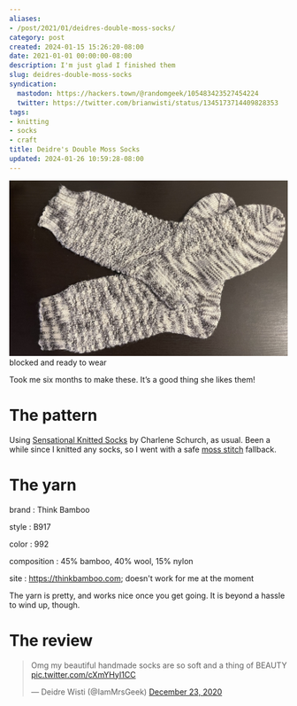 ```yaml
---
aliases:
- /post/2021/01/deidres-double-moss-socks/
category: post
created: 2024-01-15 15:26:20-08:00
date: 2021-01-01 00:00:00-08:00
description: I'm just glad I finished them
slug: deidres-double-moss-socks
syndication:
  mastodon: https://hackers.town/@randomgeek/105483423527454224
  twitter: https://twitter.com/brianwisti/status/1345173714409828353
tags:
- knitting
- socks
- craft
title: Deidre's Double Moss Socks
updated: 2024-01-26 10:59:28-08:00
---
```


![attachments/img/2021/cover-2021-01-01.jpg](../../../attachments/img/2021/cover-2021-01-01.jpg)
blocked and ready to wear

Took me six months to make these. It’s a good thing she likes them!

# The pattern

Using [Sensational Knitted Socks](https://www.goodreads.com/book/show/399836.Sensational_Knitted_Socks) by Charlene Schurch, as usual.
Been a while since I knitted any socks, so I went with a safe [moss
stitch](https://www.gathered.how/knitting-and-crochet/knitting/moss-stitch/) fallback.

# The yarn

brand
: Think Bamboo

style
: B917

color
: 992

composition
: 45% bamboo, 40% wool, 15% nylon

site
: https://thinkbamboo.com; doesn't work for me at the moment

The yarn is pretty, and works nice once you get going.  It is beyond a hassle
to wind up, though.

# The review

<blockquote class="twitter-tweet"><p lang="en" dir="ltr">Omg my beautiful handmade socks are so soft and a thing of BEAUTY <a href="https://t.co/cXmYHyI1CC">pic.twitter.com/cXmYHyI1CC</a></p>&mdash; Deidre Wisti (@IamMrsGeek) <a href="https://twitter.com/IamMrsGeek/status/1341594975629283328?ref_src=twsrc%5Etfw">December 23, 2020</a></blockquote> <script async src="https://platform.twitter.com/widgets.js" charset="utf-8"></script>